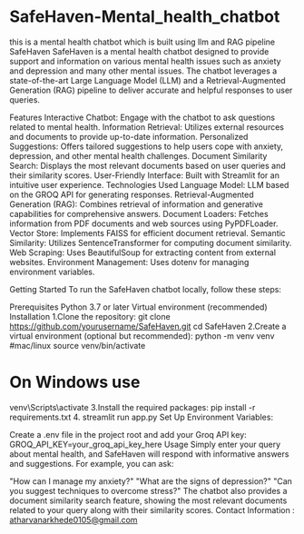 # SafeHaven-Mental_health_chatbot
this is a mental health chatbot which is built using llm and RAG pipeline
SafeHaven
SafeHaven is a mental health chatbot designed to provide support and information on various mental health issues such as anxiety and depression and many other mental issues. The chatbot leverages a state-of-the-art Large Language Model (LLM) and a Retrieval-Augmented Generation (RAG) pipeline to deliver accurate and helpful responses to user queries.

Features
Interactive Chatbot: Engage with the chatbot to ask questions related to mental health.
Information Retrieval: Utilizes external resources and documents to provide up-to-date information.
Personalized Suggestions: Offers tailored suggestions to help users cope with anxiety, depression, and other mental health challenges.
Document Similarity Search: Displays the most relevant documents based on user queries and their similarity scores.
User-Friendly Interface: Built with Streamlit for an intuitive user experience.
Technologies Used
Language Model: LLM based on the GROQ API for generating responses.
Retrieval-Augmented Generation (RAG): Combines retrieval of information and generative capabilities for comprehensive answers.
Document Loaders: Fetches information from PDF documents and web sources using PyPDFLoader.
Vector Store: Implements FAISS for efficient document retrieval.
Semantic Similarity: Utilizes SentenceTransformer for computing document similarity.
Web Scraping: Uses BeautifulSoup for extracting content from external websites.
Environment Management: Uses dotenv for managing environment variables.

Getting Started
To run the SafeHaven chatbot locally, follow these steps:

Prerequisites
Python 3.7 or later
Virtual environment (recommended)
Installation
1.Clone the repository:
git clone https://github.com/yourusername/SafeHaven.git
cd SafeHaven
2.Create a virtual environment (optional but recommended):
python -m venv venv
#mac/linux
source venv/bin/activate  
# On Windows use
venv\Scripts\activate
3.Install the required packages:
pip install -r requirements.txt
4. streamlit run app.py
 Set Up Environment Variables:

Create a .env file in the project root and add your Groq API key:
GROQ_API_KEY=your_groq_api_key_here
Usage
Simply enter your query about mental health, and SafeHaven will respond with informative answers and suggestions. For example, you can ask:

"How can I manage my anxiety?"
"What are the signs of depression?"
"Can you suggest techniques to overcome stress?"
The chatbot also provides a document similarity search feature, showing the most relevant documents related to your query along with their similarity scores.
Contact Information : atharvanarkhede0105@gmail.com



